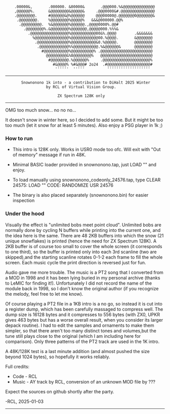        
        .00000&,       .000000. &00000&       .@@@000.%&@@@@@@@@@@@@@@       
        ,@@@@@@%.      &@@@@@@@@&@@@@@&     .@@@0000&#.@@@@@@@@@@@@@@@       
        .@@@@@@@@.     #@@@@@@&@%@@@@@@     @@@00000@.@@@@@@@0@@@@@@@&        
         .@@@@@@@@.    %@@@@@@@@%@@@@@%   &&&@000000.@@%                    
          .@@@@@@@@@.  %&@@@@@@@%@@@@@@.,@@@@0000%.@@#       
            .@@@@@@@@%.&@@@@@@@@%@@@@@@@,@@@@@000.%%%&                 
              .@@@@@@@@@@@@@@@@@%@@@@@@@@@@@00&%.@@@@        .&&&&&&&       
                %@@@@@@@@@@@@@@@%@@@@@@@@@@@@00.%@@@@.       &@@@@@@@   
                 .@@@@@@@@@@@@@@%@@@@@@@@@@@&0.%@@@@@.       @@@@@@@@       
                  .@@@@@@@@@@@@@%%@@@@@@@@@@@.%&@@@@@@&      @@@@@@@@       
                    #@@@@@@@@@@@%@@@@@@@@@@% .@@@@@@@@@@@@@@@@@@@@@@@       
                      @@@@@@@@@&%0@@@@@@@@%   @@@@@@@@@@@@@@@@@@@@@@@      
                       #@@@@@@@@.%@@@@@@%     .@@@@@@@@@@@@@@@@@@@@@%     
                         #&@@@@% %#&@@@# 2o24  .#@@@@@@@@@@@@@@@@@@@#       
                          ''''''  '''''          ''''''''''''''''''' 
-------- ------ ----- ---- --- -- - - -- --- ---- ----- ------ ------- --------

           Snownonono 1k into - a contribution to DiHalt 2025 Winter
                      by RCL of Virtual Vision Group.

                           ZX Spectrum 128K only

-------- ------ ----- ---- --- -- - - -- --- ---- ----- ------ ------- --------

  OMG too much snow... no no no...

  It doesn't snow in winter here, so I decided to add some. But it might be too
too much (let it snow for at least 5 minutes). Also enjoy a PSG player in 1k ;)

### How to run

  - This intro is 128K only. Works in USR0 mode too ofc. 
    Will exit with "Out of memory" message if run in 48K.

  - Minimal BASIC loader provided in snownonono.tap, just LOAD "" and enjoy.

  - To load manually using snownonono_codeonly_24576.tap, type
     CLEAR 24575: LOAD "" CODE: RANDOMIZE USR 24576

  - The binary is also placed separately (snownonono.bin) for easier inspection


### Under the hood

   Visually the effect is "unlimited bobs meet point cloud". Unlimited bobs are
normally done by cycling N buffers while printing into the current one, and the
idea here is the same. There are 48 2KB buffers into which the snow (21 unique
snowflakes) is printed (hence the need for ZX Spectrum 128K). A 2KB buffer is of
course too small to cover the whole screen (it corresponds to one third), so the
buffer is printed only into each 3rd scanline (two are skipped),and the starting
scanline rotates 0-1-2 each frame to fill the whole screen. Each music cycle the
print direction is reversed just for fun.

   Audio gave me more trouble. The music is a PT2 song that I converted from a
MOD in 1998 and it has been lying buried in my personal archive (thanks to LeMIC
for finding it!). Unfortunately I did not record the name of the module back in
1998, so I don't know the original author (if you recognize the melody, feel
free to let me know).

   Of course playing a PT2 file in a 1KB intro is a no go, so instead it is cut
into a register dump, which has been carefully massaged to compress well. The
dump size is 16128 bytes and it compresses to 556 bytes (with ZX0, UPKR gives
463 bytes but has a worse overall result, when you consider its larger depack
routine). I had to edit the samples and ornaments to make them simpler, so that
there aren't too many distinct tones and volumes,but the tune still plays close
to the original (which I am including here for comparison). Only three patterns
of the PT2 track are used in the 1K intro.

   A 48K/128K test is a last minute addition (and almost pushed the size beyond
1024 bytes), so hopefully it works reliably.

  Full credits:
  - Code - RCL
  - Music - AY track by RCL, conversion of an unknown MOD file by ???

  Expect the sources on github shortly after the party.

 -RCL, 2025-01-03
------------------ ----- ---- --- -- -  
